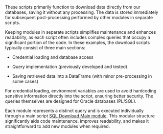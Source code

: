 These scripts primarily function to download data directly from our databases, saving it without any processing. The data is stored immediately for subsequent post-processing performed by other modules in separate scripts.

Keeping modules in separate scripts simplifies maintenance and enhances readability, as each script often includes complex queries that occupy a significant portion of the code. In these examples, the download scripts typically consist of three main sections:

- Credential loading and database access

- Query implementation (previously developed and tested)

- Saving retrieved data into a DataFrame (with minor pre-processing in some cases)

For credential loading, environment variables are used to avoid hardcoding sensitive information directly into the script, ensuring better security. The queries themselves are designed for Oracle databases (PL/SQL).

Each module represents a distinct query and is executed individually through a main script [SQL Download Main module](./SQLDownloadMain.py). This modular structure significantly aids code maintenance, improves readability, and makes it straightforward to add new modules when required.
